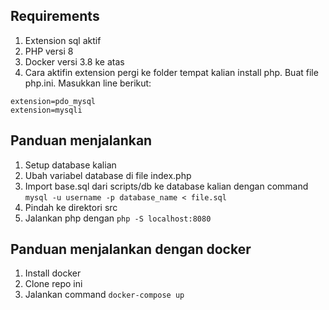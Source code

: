 ## Requirements
1. Extension sql aktif
2. PHP versi 8
3. Docker versi 3.8 ke atas
4. Cara aktifin extension pergi ke folder tempat kalian install php. Buat file php.ini.
Masukkan line berikut:
```
extension=pdo_mysql
extension=mysqli
```


## Panduan menjalankan
1. Setup database kalian
2. Ubah variabel database di file index.php
3. Import base.sql dari scripts/db ke database kalian dengan command `mysql -u username -p database_name < file.sql`
4. Pindah ke direktori src
5. Jalankan php dengan `php -S localhost:8080`

## Panduan menjalankan dengan docker
1. Install docker
2. Clone repo ini
3. Jalankan command `docker-compose up`
